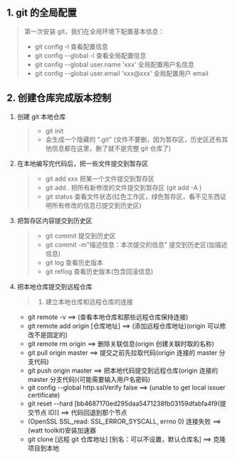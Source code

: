 ## 1. git 的全局配置

> 第一次安装 git，我们在全局环境下配置基本信息：
>
> - git config -l 查看配置信息
> - git config --global -l 查看全局配置信息
> - git config --global user.name 'xxx' 全局配置用户名信息
> - git config --global user.email 'xxx@xxx' 全局配置用户 email

## 2. 创建仓库完成版本控制

1. 创建 git 本地仓库
   > - git init
   > - 会生成一个隐藏的 ".git" (文件不要删，因为暂存区，历史区还有其他信息都在这里，删了就不是完整 git 仓库了)
2. 在本地编写完代码后，把一些文件提交到暂存区
   > - git add xxx 把某一个文件提交到暂存区
   > - git add . 把所有新修改的文件提交到暂存区 (git add -A )
   > - git status 查看文件状态(红色工作区，绿色暂存区，看不见东西证明所有修改的信息已提交到历史区)
3. 把暂存区内容提交到历史区
   > - git commit 提交到历史区
   > - git commit -m"描述信息：本次提交的信息" 提交到历史区(加描述信息)
   > - git log 查看历史版本
   > - git reflog 查看历史版本(包含回滚信息)
4. 把本地仓库提交到远程仓库
   > 1. 建立本地仓库和远程仓库的连接
   - git remote -v ==> (查看本地仓库和那些远程仓库保持连接)
   - git remote add origin [仓库地址] ==> (添加远程仓库地址)(origin 可以修改不是固定的)
   - git remote rm origin ==> 删除关联信息(origin 创建关联时取的名称)
   - git pull origin master ==> 提交之前先拉取代码(origin 连接的 master 分支代码)
   - git push origin master ==> 把本地代码提交到远程仓库(origin 连接的 master 分支代码)(可能需要输入用户名密码)
   - git config --global http.sslVerify false ==> (unable to get local issuer certificate)
   - git reset --hard [bb4687170ed295daa5471238fb03159dfabfa4f9(提交节点 ID)] ==> 代码回退到那个节点
   - (OpenSSL SSL_read: SSL_ERROR_SYSCALL, errno 0) 连接失败 ==> (watt toolkit)安装加速器
   - git clone [远程 git 仓库地址] [别名：可以不设置，默认仓库名] ==> 克隆项目到本地
